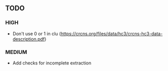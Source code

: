 ## TODO
### HIGH
- Don't use 0 or 1 in clu (https://crcns.org/files/data/hc3/crcns-hc3-data-description.pdf)

### MEDIUM
- Add checks for incomplete extraction

